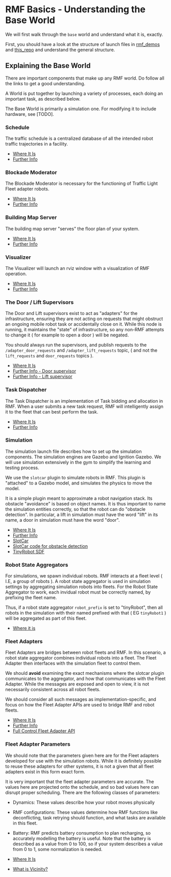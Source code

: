# RMF Basics - Understanding the Base World

We will first walk through the `base` world and understand what it is, exactly.

First, you should have a look at the structure of launch files in [rmf_demos](https://github.com/open-rmf/rmf_demos/tree/main/rmf_demos/launch) and [this_repo](/rmf_gym_worlds/launch) and understand the general structure.


## Explaining the Base World
There are important components that make up any RMF world. Do follow all the links to get a good understanding.

A World is put together by launching a variety of processes, each doing an important task, as described below. 

The Base World is primarily a simulation one. For modifying it to include hardware, see [TODO].

### Schedule
The traffic schedule is a centralized database of all the intended robot traffic trajectories in a facility. 

* [Where It Is](https://github.com/open-rmf/rmf_gym/blob/main/rmf_gym_worlds/launch/common.launch.xml#L12-L15)
* [Further Info](https://osrf.github.io/ros2multirobotbook/rmf-core.html#traffic-schedule)

### Blockade Moderator
The Blockade Moderator is necessary for the functioning of Traffic Light Fleet adapter robots.

* [Where It Is](https://github.com/open-rmf/rmf_gym/blob/main/rmf_gym_worlds/launch/common.launch.xml#L17-L20)
* [Further Info](https://osrf.github.io/ros2multirobotbook/rmf-core.html?highlight=traffic%20light#fleet-adapters)

### Building Map Server
The building map server "serves" the floor plan of your system.

* [Where It Is](https://github.com/open-rmf/rmf_gym/blob/main/rmf_gym_worlds/launch/common.launch.xml#L23-L27)
* [Further Info](https://github.com/open-rmf/rmf_traffic_editor/#rmf_traffic_editor)

### Visualizer
The Visualizer will launch an rviz window with a visualization of RMF operation.
* [Where It Is](https://github.com/open-rmf/rmf_demos/blob/main/rmf_demos/launch/common.launch.xml#L30-L39)
* [Further Info](https://github.com/open-rmf/rmf_visualization)

### The Door / Lift Supervisors
The Door and Lift supervisors exist to act as "adapters" for the infrastructure, ensuring they are not acting on requests that might obstruct an ongoing mobile robot task or accidentally close on it. While this node is running, it maintains the "state" of infrastructure, so any non-RMF attempts to change it ( for example to open a door ) will be negated.

You should always run the supervisors, and publish requests to the `/adapter_door_requests` and `/adapter_lift_requests` topic, ( and not the `lift_requests` and `door_requests` topics ).

* [Where It Is](https://github.com/open-rmf/rmf_gym/blob/main/rmf_gym_worlds/launch/common.launch.xml#L39-L47)
* [Further Info - Door supervisor](https://osrf.github.io/ros2multirobotbook/integration_doors.html#integration)
* [Further Info - Lift supervisor](https://osrf.github.io/ros2multirobotbook/integration_lifts.html#integration)


### Task Dispatcher
The Task Dispatcher is an implementation of Task bidding and allocation in RMF. When a user submits a new task request, RMF will intelligently assign it to the fleet that can best perform the task.

* [Where It Is](https://github.com/open-rmf/rmf_demos/blob/main/rmf_demos/launch/common.launch.xml#L50-L56)
* [Further Info](https://osrf.github.io/ros2multirobotbook/task.html)


### Simulation
The simulation launch file describes how to set up the simulation components. The simulation engines are Gazebo and Ignition Gazebo. We will use simulation extensively in the gym to simplify the learning and testing process.

We use the `slotcar` plugin to simulate robots in RMF. This plugin is "attached" to a Gazebo model, and simulates the physics to move the model.

It is a simple plugin meant to approximate a robot navigation stack. Its obstacle "avoidance" is based on object names. It is thus important to name the simulation entities correctly, so that the robot can do "obstacle detection". In particular, a lift in simulation must have the word "lift" in its name, a door in simulation must have the word "door".
* [Where It Is](https://github.com/open-rmf/rmf_gym/blob/main/rmf_gym_worlds/launch/simulation.launch.xml)
* [Further Info](https://osrf.github.io/ros2multirobotbook/simulation.html)
* [SlotCar](https://github.com/open-rmf/rmf_simulation/blob/main/rmf_robot_sim_gazebo_plugins/src/slotcar.cpp)
* [SlotCar code for obstacle detection](https://github.com/open-rmf/rmf_simulation/blob/main/rmf_robot_sim_gazebo_plugins/src/slotcar.cpp#L107-L127)
* [TinyRobot SDF](https://github.com/open-rmf/rmf_demos/blob/main/rmf_demos_assets/models/TinyRobot/model.sd://github.com/open-rmf/rmf_demos/blob/main/rmf_demos_assets/models/TinyRobot/model.sdf)

### Robot State Aggregators
For simulations, we spawn individual robots. RMF interacts at a fleet level ( I.E, a group of robots ).  A robot state aggregator
is used in simulation settings by aggregating simulation robots into fleets. For the Robot State Aggregator to work, each invidual robot must be correctly named, by prefixing the fleet name.

Thus, if a robot state aggregator `robot_prefix` is set to "tinyRobot", then all robots in the simulation with their named prefixed with that ( EG `tinyRobot1` ) will be aggregated as part of this fleet.

* [Where it is](https://github.com/open-rmf/rmf_gym/blob/main/rmf_gym_worlds/launch/base.launch.xml#L32-L37)

### Fleet Adapters
Fleet Adapters are bridges between robot fleets and RMF. In this scenario, a robot state aggregator combines individual robots into a fleet. The Fleet Adapter then interfaces with the simulation fleet to control them.

We should **avoid** examining the exact mechanisms where the slotcar plugin communicates to the aggregator, and how that communicates with the Fleet Adapter. While the messages are exposed and open to view, it is not necessarily consistent across all robot fleets. 

We should consider all such messages as implementation-specific, and focus on how the Fleet Adapter APIs are used to bridge RMF and robot fleets.

* [Where It Is](https://github.com/open-rmf/rmf_gym/blob/main/rmf_gym_worlds/launch/base.launch.xml#L26-L31)
* [Further Info](https://osrf.github.io/ros2multirobotbook/rmf-core.html#fleet-adapters)
* [Full Control Fleet Adapter API](https://osrf.github.io/ros2multirobotbook/integration_fleets.html#c-api)

### Fleet Adapter Parameters
We should note that the parameters given here are for the Fleet adapters developed for use with the simulation robots. While it is definitely possible to reuse these adapters for other systems, it is not a given that all fleet adapters exist in this form exact form.

It is very important that the fleet adapter parameters are accurate. The values here are projected onto the schedule, and so bad values here can disrupt proper scheduling. There are the following classes of parameters:
* Dynamics: These values describe how your robot moves physically
* RMF configurations: These values determine how RMF functions like deconflicting, task retrying should function, and what tasks are available in this fleet.
* Battery: RMF predicts battery consumption to plan recharging, so accurately modelling the battery is useful. Note that the battery is described as a value from 0 to 100, so if your system describes a value from 0 to 1, some normalization is needed.

* [Where It Is](https://github.com/open-rmf/rmf_gym/blob/main/rmf_gym_worlds/launch/include/adapters/tinyRobot_adapter.launch.xml)
* [What is Vicinity?](https://osrf.github.io/ros2multirobotbook/rmf-core_faq.html?highlight=vicinity#what-distance-is-maintained-between-two-robots)
